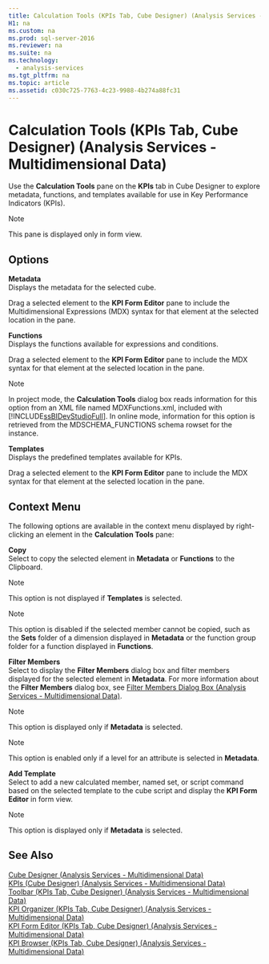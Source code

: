 ```yaml
---
title: Calculation Tools (KPIs Tab, Cube Designer) (Analysis Services - Multidimensional Data)
H1: na
ms.custom: na
ms.prod: sql-server-2016
ms.reviewer: na
ms.suite: na
ms.technology: 
  - analysis-services
ms.tgt_pltfrm: na
ms.topic: article
ms.assetid: c030c725-7763-4c23-9988-4b274a88fc31
---
```

# Calculation Tools (KPIs Tab, Cube Designer) (Analysis Services - Multidimensional Data)
  Use the **Calculation Tools** pane on the **KPIs** tab in Cube Designer to explore metadata, functions, and templates available for use in Key Performance Indicators (KPIs).  
  
> [!NOTE]  
>  This pane is displayed only in form view.  
  
## Options  
 **Metadata**  
 Displays the metadata for the selected cube.  
  
 Drag a selected element to the **KPI Form Editor** pane to include the Multidimensional Expressions (MDX) syntax for that element at the selected location in the pane.  
  
 **Functions**  
 Displays the functions available for expressions and conditions.  
  
 Drag a selected element to the **KPI Form Editor** pane to include the MDX syntax for that element at the selected location in the pane.  
  
> [!NOTE]  
>  In project mode, the **Calculation Tools** dialog box reads information for this option from an XML file named MDXFunctions.xml, included with [!INCLUDE[ssBIDevStudioFull](../../Topics/TopicNameContainA/includes/ssBIDevStudioFull_md.md)]. In online mode, information for this option is retrieved from the MDSCHEMA_FUNCTIONS schema rowset for the instance.  
  
 **Templates**  
 Displays the predefined templates available for KPIs.  
  
 Drag a selected element to the **KPI Form Editor** pane to include the MDX syntax for that element at the selected location in the pane.  
  
## Context Menu  
 The following options are available in the context menu displayed by right-clicking an element in the **Calculation Tools** pane:  
  
 **Copy**  
 Select to copy the selected element in **Metadata** or **Functions** to the Clipboard.  
  
> [!NOTE]  
>  This option is not displayed if **Templates** is selected.  
  
> [!NOTE]  
>  This option is disabled if the selected member cannot be copied, such as the **Sets** folder of a dimension displayed in **Metadata** or the function group folder for a function displayed in **Functions**.  
  
 **Filter Members**  
 Select to display the **Filter Members** dialog box and filter members displayed for the selected element in **Metadata**. For more information about the **Filter Members** dialog box, see [Filter Members Dialog Box &#40;Analysis Services - Multidimensional Data&#41;](../../Topics/TopicNameNotContainA/Filter-Members-Dialog-Box--Analysis-Services---Multidimensional-Data-.md).  
  
> [!NOTE]  
>  This option is displayed only if **Metadata** is selected.  
  
> [!NOTE]  
>  This option is enabled only if a level for an attribute is selected in **Metadata**.  
  
 **Add Template**  
 Select to add a new calculated member, named set, or script command based on the selected template to the cube script and display the **KPI Form Editor** in form view.  
  
> [!NOTE]  
>  This option is displayed only if **Metadata** is selected.  
  
## See Also  
 [Cube Designer &#40;Analysis Services - Multidimensional Data&#41;](../../Topics/TopicNameNotContainA/Cube-Designer--Analysis-Services---Multidimensional-Data-.md)   
 [KPIs &#40;Cube Designer&#41; &#40;Analysis Services - Multidimensional Data&#41;](../../Topics/TopicNameNotContainA/KPIs--Cube-Designer---Analysis-Services---Multidimensional-Data-.md)   
 [Toolbar &#40;KPIs Tab, Cube Designer&#41; &#40;Analysis Services - Multidimensional Data&#41;](../../Topics/TopicNameNotContainA/Toolbar--KPIs-Tab--Cube-Designer---Analysis-Services---Multidimensional-Data-.md)   
 [KPI Organizer &#40;KPIs Tab, Cube Designer&#41; &#40;Analysis Services - Multidimensional Data&#41;](../../Topics/TopicNameNotContainA/KPI-Organizer--KPIs-Tab--Cube-Designer---Analysis-Services---Multidimensional-Data-.md)   
 [KPI Form Editor &#40;KPIs Tab, Cube Designer&#41; &#40;Analysis Services - Multidimensional Data&#41;](../../Topics/TopicNameNotContainA/KPI-Form-Editor--KPIs-Tab--Cube-Designer---Analysis-Services---Multidimensional-Data-.md)   
 [KPI Browser &#40;KPIs Tab, Cube Designer&#41; &#40;Analysis Services - Multidimensional Data&#41;](../../Topics/TopicNameNotContainA/KPI-Browser--KPIs-Tab--Cube-Designer---Analysis-Services---Multidimensional-Data-.md)  
  
  